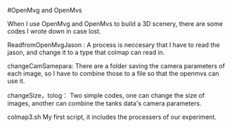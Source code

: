 #OpenMvg and OpenMvs

When I use OpenMvg and OpenMvs to build a 3D scenery, there are some codes I wrote down in case lost.

ReadfromOpenMvgJason :
A process is neccesary that I have to read the jason, and change it to a type that colmap can read in. 

changeCamSamepara:
There are a folder saving the camera parameters of each image, so I have to combine those to a file so that the openmvs can use it. 

changeSize，tolog：
Two simple codes, one can change the size of images, another can combine the tanks data's camera parameters.

colmap3.sh
My first script, it includes the processers of our experiment.
